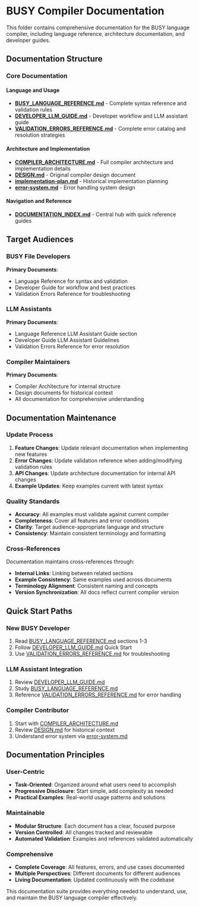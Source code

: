 # BUSY Compiler Documentation

This folder contains comprehensive documentation for the BUSY language compiler, including language reference, architecture documentation, and developer guides.

## Documentation Structure

### Core Documentation

#### Language and Usage
- **[BUSY_LANGUAGE_REFERENCE.md](./BUSY_LANGUAGE_REFERENCE.md)** - Complete syntax reference and validation rules
- **[DEVELOPER_LLM_GUIDE.md](./DEVELOPER_LLM_GUIDE.md)** - Developer workflow and LLM assistant guide
- **[VALIDATION_ERRORS_REFERENCE.md](./VALIDATION_ERRORS_REFERENCE.md)** - Complete error catalog and resolution strategies

#### Architecture and Implementation
- **[COMPILER_ARCHITECTURE.md](./COMPILER_ARCHITECTURE.md)** - Full compiler architecture and implementation details
- **[DESIGN.md](./DESIGN.md)** - Original compiler design document
- **[implementation-plan.md](./implementation-plan.md)** - Historical implementation planning
- **[error-system.md](./error-system.md)** - Error handling system design

#### Navigation and Reference
- **[DOCUMENTATION_INDEX.md](./DOCUMENTATION_INDEX.md)** - Central hub with quick reference guides

## Target Audiences

### BUSY File Developers
**Primary Documents**:
- Language Reference for syntax and validation
- Developer Guide for workflow and best practices
- Validation Errors Reference for troubleshooting

### LLM Assistants
**Primary Documents**:
- Language Reference LLM Assistant Guide section
- Developer Guide LLM Assistant Guidelines
- Validation Errors Reference for error resolution

### Compiler Maintainers
**Primary Documents**:
- Compiler Architecture for internal structure
- Design documents for historical context
- All documentation for comprehensive understanding

## Documentation Maintenance

### Update Process
1. **Feature Changes**: Update relevant documentation when implementing new features
2. **Error Changes**: Update validation reference when adding/modifying validation rules
3. **API Changes**: Update architecture documentation for internal API changes
4. **Example Updates**: Keep examples current with latest syntax

### Quality Standards
- **Accuracy**: All examples must validate against current compiler
- **Completeness**: Cover all features and error conditions
- **Clarity**: Target audience-appropriate language and structure
- **Consistency**: Maintain consistent terminology and formatting

### Cross-References
Documentation maintains cross-references through:
- **Internal Links**: Linking between related sections
- **Example Consistency**: Same examples used across documents
- **Terminology Alignment**: Consistent naming and concepts
- **Version Synchronization**: All docs reflect current compiler version

## Quick Start Paths

### New BUSY Developer
1. Read [BUSY_LANGUAGE_REFERENCE.md](./BUSY_LANGUAGE_REFERENCE.md) sections 1-3
2. Follow [DEVELOPER_LLM_GUIDE.md](./DEVELOPER_LLM_GUIDE.md) Quick Start
3. Use [VALIDATION_ERRORS_REFERENCE.md](./VALIDATION_ERRORS_REFERENCE.md) for troubleshooting

### LLM Assistant Integration
1. Review [DEVELOPER_LLM_GUIDE.md](./DEVELOPER_LLM_GUIDE.md#llm-assistant-guidelines)
2. Study [BUSY_LANGUAGE_REFERENCE.md](./BUSY_LANGUAGE_REFERENCE.md#llm-assistant-guide)
3. Reference [VALIDATION_ERRORS_REFERENCE.md](./VALIDATION_ERRORS_REFERENCE.md) for error handling

### Compiler Contributor
1. Start with [COMPILER_ARCHITECTURE.md](./COMPILER_ARCHITECTURE.md#overview)
2. Review [DESIGN.md](./DESIGN.md) for historical context
3. Understand error system via [error-system.md](./error-system.md)

## Documentation Principles

### User-Centric
- **Task-Oriented**: Organized around what users need to accomplish
- **Progressive Disclosure**: Start simple, add complexity as needed
- **Practical Examples**: Real-world usage patterns and solutions

### Maintainable
- **Modular Structure**: Each document has a clear, focused purpose
- **Version Controlled**: All changes tracked and reviewable
- **Automated Validation**: Examples and references validated automatically

### Comprehensive
- **Complete Coverage**: All features, errors, and use cases documented
- **Multiple Perspectives**: Different documents for different audiences
- **Living Documentation**: Updated continuously with the codebase

This documentation suite provides everything needed to understand, use, and maintain the BUSY language compiler effectively.